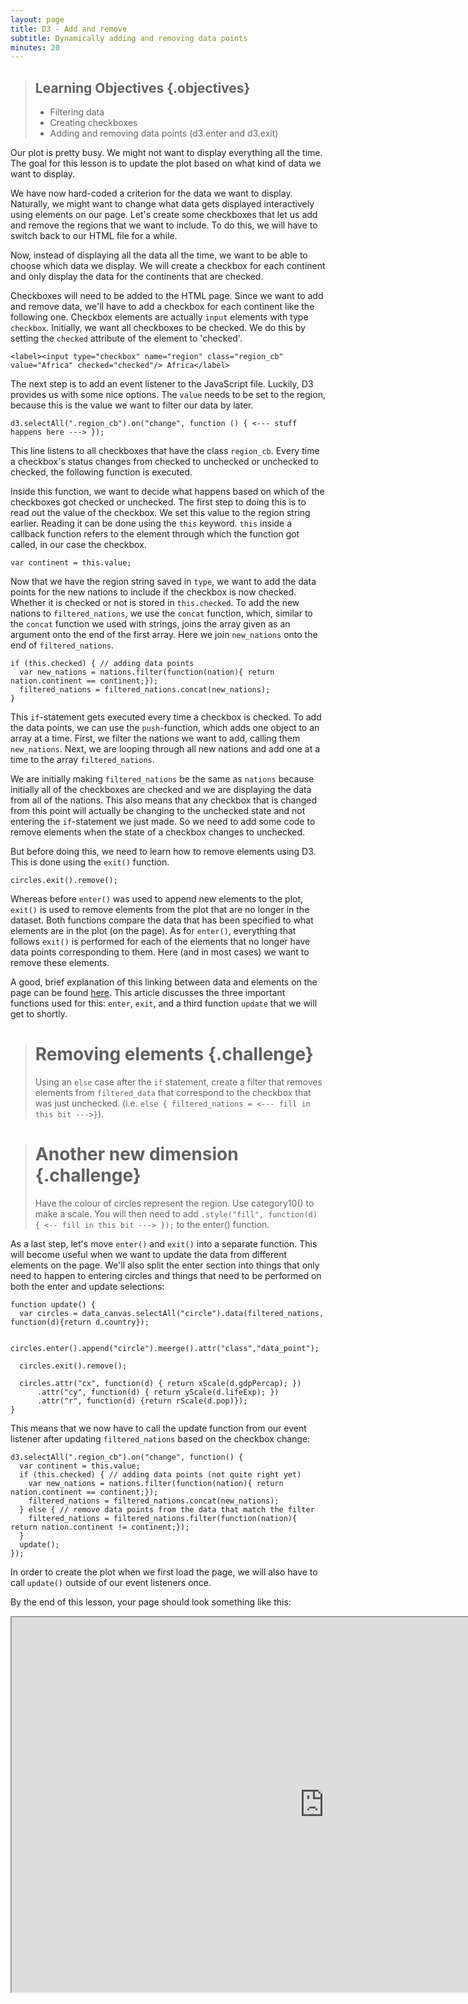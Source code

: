 ```yaml
---
layout: page
title: D3 - Add and remove
subtitle: Dynamically adding and removing data points
minutes: 20
---
```


> ## Learning Objectives {.objectives}
> 
> * Filtering data
> * Creating checkboxes
> * Adding and removing data points (d3.enter and d3.exit)

Our plot is pretty busy. We might not want to display everything all the time.
The goal for this lesson is to update the plot based on what kind of data we 
want to display. 

We have now hard-coded a criterion for the data we want to display. Naturally, 
we might want to change what data gets displayed interactively using elements 
on our page. Let's create some checkboxes that let us add and remove the 
regions that we want to include. To do this, we will have to switch back to 
our HTML file for a while.

Now, instead of displaying all the data all the time, we want to be able to 
choose which data we display. We will create a checkbox for each continent and 
only display the data for the continents that are checked.

Checkboxes will need to be added to the HTML page. Since we want to add and 
remove data, we'll have to add a checkbox for each continent like the following
 one. Checkbox elements are actually `input` elements with type `checkbox`. 
Initially, we want all checkboxes to be checked. We do this by setting the 
`checked` attribute of the element to 'checked'. 

~~~{.html}
<label><input type="checkbox" name="region" class="region_cb" value="Africa" checked="checked"/> Africa</label>
~~~

The next step is to add an event listener to the JavaScript file. Luckily, D3 provides us with some nice options. The `value` needs to be set to the region, because this is the value we want to filter our data by later. 

~~~{.js}
d3.selectAll(".region_cb").on("change", function () { <--- stuff happens here ---> });
~~~

This line listens to all checkboxes that have the class `region_cb`. Every time a checkbox's status changes from checked to unchecked or unchecked to checked, the following function is executed.  

Inside this function, we want to decide what happens based on which of the checkboxes got checked or unchecked. The first step to doing this is to read out the value of the checkbox. We set this value to the region string earlier. Reading it can be done using the `this` keyword. `this` inside a callback function refers to the element through which the function got called, in our case the checkbox. 

~~~{.js}
var continent = this.value;
~~~

Now that we have the region string saved in `type`, we want to add the data points for the new nations to include if the checkbox is now checked. Whether it is checked or not is stored in `this.checked`. To add the new nations to `filtered_nations`, we use the `concat` function, which, similar to the `concat` function we used with strings, joins the array given as an argument onto the end of the first array. Here we join `new_nations` onto the end of `filtered_nations`. 

~~~{.js}
if (this.checked) { // adding data points 
  var new_nations = nations.filter(function(nation){ return nation.continent == continent;});
  filtered_nations = filtered_nations.concat(new_nations);
}
~~~

This `if`-statement gets executed every time a checkbox is checked. To add the data points, we can use the `push`-function, which adds one object to an array at a time. 
First, we filter the nations we want to add, calling them `new_nations`. Next, we are looping through all new nations and add one at a time to the array `filtered_nations`.

We are initially making `filtered_nations` be the same as `nations` because initially all of the checkboxes are checked and we are displaying the data from all of the nations. This also means that any checkbox that is changed from this point will actually be changing to the unchecked state and not entering the `if`-statement we just made. So we need to add some code to remove elements when the state of a checkbox changes to unchecked. 

But before doing this, we need to learn how to remove elements using D3. This is done using the `exit()` function. 

~~~{.js}
circles.exit().remove();
~~~

Whereas before `enter()` was used to append new elements to the plot, `exit()` is used to remove elements from the plot that are no longer in the dataset. Both functions compare the data that has been specified to what elements are in the plot (on the page). As for `enter()`, everything that follows `exit()` is performed for each of the elements that no longer have data points corresponding to them. Here (and in most cases) we want to remove these elements. 

A good, brief explanation of this linking between data and elements on the page can be found [here](http://bost.ocks.org/mike/join/). This article discusses the three important functions used for this: `enter`, `exit`, and a third function `update` that we will get to shortly. 

> # Removing elements {.challenge}
> Using an `else` case after the `if` statement, create a filter that removes elements from `filtered_data` that correspond to the checkbox that was just unchecked. (i.e. `else { filtered_nations = <--- fill in this bit --->}`). 

> # Another new dimension {.challenge}
> Have the colour of circles represent the region. Use category10() to make a scale. You will then need to add `.style("fill", function(d) { <-- fill in this bit ---> });` to the enter() function.


As a last step, let's move `enter()` and `exit()` into a separate function. This will become useful when we want to update the data from different elements on the page. We'll also split the enter section into things that only need to happen
to entering circles and things that need to be performed on both the enter and
update selections:

~~~{.js}
function update() {
  var circles = data_canvas.selectAll("circle").data(filtered_nations, function(d){return d.country});

  circles.enter().append("circle").meerge().attr("class","data_point");

  circles.exit().remove();

  circles.attr("cx", function(d) { return xScale(d.gdpPercap); }) 
	  .attr("cy", function(d) { return yScale(d.lifeExp); })
	  .attr("r", function(d) {return rScale(d.pop)});
}
~~~

This means that we now have to call the update function from our event listener after updating `filtered_nations` based on the checkbox change:

~~~{.js}
d3.selectAll(".region_cb").on("change", function() {
  var continent = this.value;
  if (this.checked) { // adding data points (not quite right yet)
    var new_nations = nations.filter(function(nation){ return nation.continent == continent;});
    filtered_nations = filtered_nations.concat(new_nations);
  } else { // remove data points from the data that match the filter
    filtered_nations = filtered_nations.filter(function(nation){ return nation.continent != continent;});
  }
  update();
});
~~~

In order to create the plot when we first load the page, we will also have to call `update()` outside of our event listeners once. 

By the end of this lesson, your page should look something like this:

<iframe src="http://emilydolson.github.io/D3-visualising-data/code/index09.html" width="1000" height="600"></iframe>
